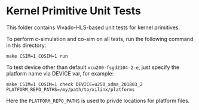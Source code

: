# Kernel Primitive Unit Tests

This folder contains Vivado-HLS-based unit tests for kernel primitives.

To perform c-simulation and co-sim on all tests, run the following command in this directory:

```
make CSIM=1 COSIM=1 run
```

To test device other than default `xcu200-fsgd2104-2-e`, just specify the platform name via DEVICE var, for example:

```
make CSIM=1 COSIM=1 check DEVICE=u250_xdma_201803_2 PLATFORM_REPO_PATHS=/my/path/to/xilinx/platforms
```

Here the `PLATFORM_REPO_PATHS` is used to privde locations for platform files.

